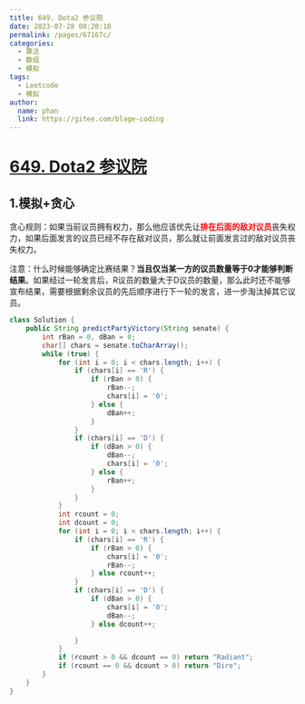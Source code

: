 ```yaml
---
title: 649. Dota2 参议院
date: 2023-07-28 08:20:10
permalink: /pages/67167c/
categories:
  - 算法
  - 数组
  - 模拟
tags:
  - Leetcode
  - 模拟
author: 
  name: phan
  link: https://gitee.com/blage-coding
---
```

# [649. Dota2 参议院](https://leetcode.cn/problems/dota2-senate/)

## 1.模拟+贪心

贪心规则：如果当前议员拥有权力，那么他应该优先让<font color="red">**排在后面的敌对议员**</font>丧失权力，如果后面发言的议员已经不存在敌对议员，那么就让前面发言过的敌对议员丧失权力。

注意：什么时候能够确定比赛结果？**当且仅当某一方的议员数量等于0才能够判断结果**。如果经过一轮发言后，R议员的数量大于D议员的数量，那么此时还不能够宣布结果，需要根据剩余议员的先后顺序进行下一轮的发言，进一步淘汰掉其它议员。

```java
class Solution {
    public String predictPartyVictory(String senate) {
        int rBan = 0, dBan = 0;
        char[] chars = senate.toCharArray();
        while (true) {
            for (int i = 0; i < chars.length; i++) {
                if (chars[i] == 'R') {
                    if (rBan > 0) {
                        rBan--;
                        chars[i] = '0';
                    } else {
                        dBan++;
                    }
                }
                if (chars[i] == 'D') {
                    if (dBan > 0) {
                        dBan--;
                        chars[i] = '0';
                    } else {
                        rBan++;
                    }
                }
            }
            int rcount = 0;
            int dcount = 0;
            for (int i = 0; i < chars.length; i++) {
                if (chars[i] == 'R') {
                    if (rBan > 0) {
                        chars[i] = '0';
                        rBan--;
                    } else rcount++;
                }
                if (chars[i] == 'D') {
                    if (dBan > 0) {
                        chars[i] = '0';
                        dBan--;
                    } else dcount++;

                }
            }
            if (rcount > 0 && dcount == 0) return "Radiant";
            if (rcount == 0 && dcount > 0) return "Dire";
        }
    }
}
```

